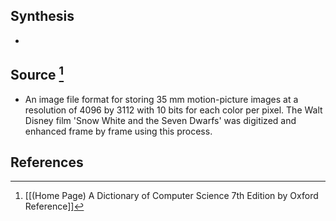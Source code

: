 ## Synthesis
- 
## Source [^1]
- An image file format for storing 35 mm motion-picture images at a resolution of 4096 by 3112 with 10 bits for each color per pixel. The Walt Disney film 'Snow White and the Seven Dwarfs' was digitized and enhanced frame by frame using this process.
## References

[^1]: [[(Home Page) A Dictionary of Computer Science 7th Edition by Oxford Reference]]